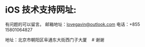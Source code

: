 # iOS 技术支持网址:

  有问题的可以留言。 
  邮箱地址：lovegavin@outlook.com
  电话：+855 15801064827

  地址：北京市朝阳区阜通东大街西门子大厦
  
  # 谢谢
